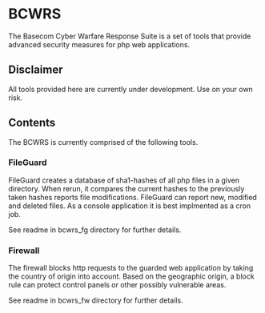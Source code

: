 # BCWRS
The Basecom Cyber Warfare Response Suite is a set of tools that provide advanced security measures for php web applications. 

## Disclaimer
All tools provided here are currently under development. Use on your own risk.

## Contents
The BCWRS is currently comprised of the following tools.

### FileGuard
FileGuard creates a database of sha1-hashes of all php files in a given directory. When rerun, it compares the current hashes to the previously taken hashes reports file modifications. FileGuard can report new, modified and deleted files. As a console application it is best implmented as a cron job.

See readme in bcwrs_fg directory for further details.

### Firewall
The firewall blocks http requests to the guarded web application by taking the country of origin into account. Based on the geographic origin, a block rule can protect control panels or other possibly vulnerable areas.

See readme in bcwrs_fw directory for further details.